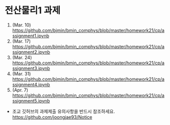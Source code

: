 
# 전산물리1 과제

1. (Mar. 10) https://github.com/bjmin/bmin_comphys/blob/master/homework21/cp/assignment1.ipynb
2. (Mar. 17) https://github.com/bjmin/bmin_comphys/blob/master/homework21/cp/assignment2.ipynb
3. (Mar. 24) https://github.com/bjmin/bmin_comphys/blob/master/homework21/cp/assignment3.ipynb
4. (Mar. 31) https://github.com/bjmin/bmin_comphys/blob/master/homework21/cp/assignment4.ipynb
5. (Apr. 7) https://github.com/bjmin/bmin_comphys/blob/master/homework21/cp/assignment5.ipynb 

* 조교 깃허브의 과제제출 유의사항을 반드시 참조하세요.  https://github.com/joongjae93/Notice
